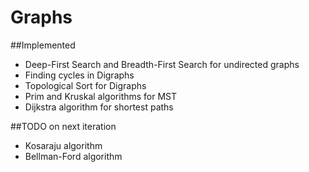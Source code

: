 Graphs
===

##Implemented
* Deep-First Search and Breadth-First Search for undirected graphs
* Finding cycles in Digraphs
* Topological Sort for Digraphs
* Prim and Kruskal algorithms for MST
* Dijkstra algorithm for shortest paths

##TODO on next iteration

* Kosaraju algorithm
* Bellman-Ford algorithm